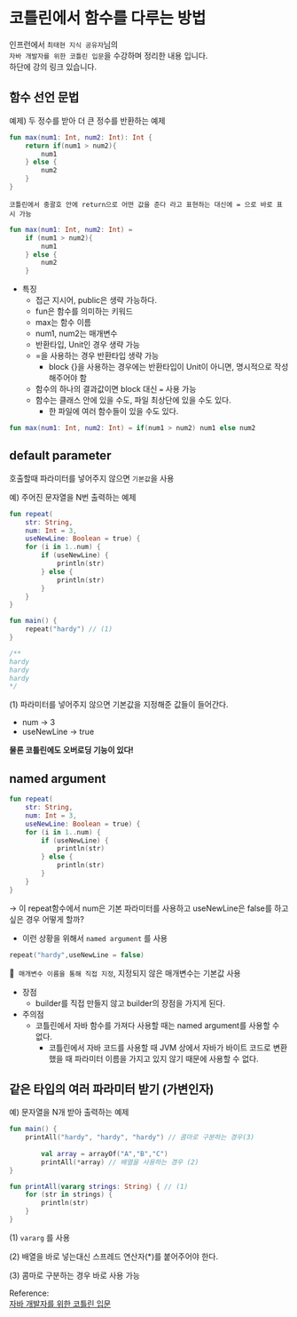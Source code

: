 # 코틀린에서 함수를 다루는 방법

인프런에서 `최태현 지식 공유자`님의   
`자바 개발자를 위한 코틀린 입문`을 수강하며  정리한 내용 입니다.  
하단에 강의 링크 있습니다.

## 함수 선언 문법

예제) 두 정수를 받아 더 큰 정수를 반환하는 예제

```kotlin
fun max(num1: Int, num2: Int): Int {
    return if(num1 > num2){
        num1
    } else {
        num2
    }
}
```

`코틀린에서 중괄호 안에 return으로 어떤 값을 준다 라고 표현하는 대신에 = 으로 바로 표시 가능`

```kotlin
fun max(num1: Int, num2: Int) = 
    if (num1 > num2){
        num1
    } else {
        num2
    }
```

- 특징
    - 접근 지시어, public은 생략 가능하다.
    - fun은 함수를 의미하는 키워드
    - max는 함수 이름
    - num1, num2는 매개변수
    - 반환타입, Unit인 경우 생략 가능
    - =을 사용하는 경우 반환타입 생략 가능
        - block {}을 사용하는 경우에는 반환타입이 Unit이 아니면, 명시적으로 작성해주어야 함
    - 함수의 하나의 결과값이면 block 대신 `=` 사용 가능
    - 함수는 클래스 안에 있을 수도, 파일 최상단에 있을 수도 있다.
        - 한 파일에 여러 함수들이 있을 수도 있다.

```kotlin
fun max(num1: Int, num2: Int) = if(num1 > num2) num1 else num2
```

## default parameter

호출할때 파라미터를 넣어주지 않으면 `기본값`을 사용

예) 주어진 문자열을 N번 출력하는 예제

```kotlin
fun repeat(
    str: String, 
    num: Int = 3, 
    useNewLine: Boolean = true) {
    for (i in 1..num) {
        if (useNewLine) {
            println(str)
        } else {
            println(str)
        }
    }
}

fun main() {
    repeat("hardy") // (1)
}

/**
hardy
hardy
hardy
*/
```

(1) 파라미터를 넣어주지 않으면 기본값을 지정해준 값들이 들어간다.

- num → 3
- useNewLine → true

**물론 코틀린에도 오버로딩 기능이 있다!**

## named argument

```kotlin
fun repeat(
    str: String, 
    num: Int = 3, 
    useNewLine: Boolean = true) {
    for (i in 1..num) {
        if (useNewLine) {
            println(str)
        } else {
            println(str)
        }
    }
}
```

→ 이 repeat함수에서 num은 기본 파라미터를 사용하고 useNewLine은 false를 하고 싶은 경우 어떻게 할까?

- 이런 상황을 위해서 `named argument` 를 사용

```kotlin
repeat("hardy",useNewLine = false)
```

🤩  `매개변수 이름을 통해 직접 지정`, 지정되지 않은 매개변수는 기본값 사용

- 장점
    - builder를 직접 만들지 않고 builder의 장점을 가지게 된다.
- 주의점
    - 코틀린에서 자바 함수를 가져다 사용할 때는 named argument를 사용할 수 없다.
        - 코틀린에서 자바 코드를 사용할 때 JVM 상에서 자바가 바이트 코드로 변환했을 때 파라미터 이름을 가지고 있지 않기 때문에 사용할 수 없다.

## 같은 타입의 여러 파라미터 받기 (가변인자)

예) 문자열을 N개 받아 출력하는 예제

```kotlin
fun main() {
    printAll("hardy", "hardy", "hardy") // 콤마로 구분하는 경우(3)
		
		val array = arrayOf("A","B","C")
		printAll(*array) // 배열을 사용하는 경우 (2)
}

fun printAll(vararg strings: String) { // (1)
    for (str in strings) {
        println(str)
    }
}
```

(1) `vararg` 를 사용

(2) 배열을 바로 넣는대신 스프레드 연산자(*)를 붙어주어야 한다.

(3) 콤마로 구분하는 경우 바로 사용 가능

Reference:  
[자바 개발자를 위한 코틀린 입문](https://www.inflearn.com/course/java-to-kotlin/dashboard)